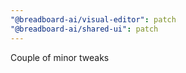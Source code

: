 ```yaml
---
"@breadboard-ai/visual-editor": patch
"@breadboard-ai/shared-ui": patch
---
```


Couple of minor tweaks
